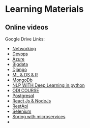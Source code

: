 # Learning Materials
## Online videos
Google Drive Links:

- [Networking](https://drive.google.com/drive/folders/15JEoEUqzmJ6q06TjJeJr0bgK5UMXD2CG)
- [Devops](https://drive.google.com/drive/folders/1NutVlzffKdfaNxa07evP86xq16z3cJEp) 
- [Azure](https://drive.google.com/drive/folders/1f4SwncaUIpeCnhk0Z_ZvSI2-yF7QlJpx)
- [Bigdata](https://drive.google.com/drive/folders/1q4xdAL9vr1_qDEzEOF52oSBU8Q902ex-)
- [Django](https://drive.google.com/drive/folders/1cIH5bor_Xw7SYJheoj3BKTn40yLUy9rG)
- [ML & DS & R ](https://drive.google.com/drive/folders/1TkV3ZpRVk4XwPjc4ZaDPkHcSE7OAJgR6)
- [MongoDb](https://drive.google.com/drive/folders/1Jv9el6-Yx7emk09qMW67xTg3d972fNlC)
- [NLP WITH Deep Learning in python](https://drive.google.com/drive/folders/1CfS2BA74wtmBJIIsyUFaNU1X9uMlF-Dk)
- [ODI COURSE](https://drive.google.com/drive/folders/1-QNv-T8d2qs2Cz_maBci_6qQnlChzQku)
- [Postgresql](https://drive.google.com/drive/folders/18VSbzV8mhPMDCCftqZ3Qm29JaAVfqYkC)
- [React Js & NodeJs](https://drive.google.com/drive/folders/1mYn-DdUWqUgr-haZDfdwrLa94bqBFe_U)
- [RestApi](https://drive.google.com/drive/folders/1GSM4Ws9FLrQm5vFIbKoZLSAaqBQ3VGu9)
- [Selenium](https://drive.google.com/drive/folders/1OAN-zlN0ONEQCgsoKZJYkQsRM6H6MkM_)
- [Spring with microservices](https://drive.google.com/drive/folders/1-Teu-m-2jHdQ2H0ROvCDo0QDC_BLmNY1)
- 


